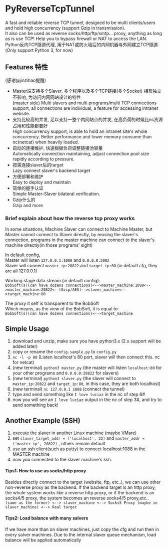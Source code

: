 # PyReverseTcpTunnel
A fast and reliable reverse TCP tunnel, designed to be multi clients/users and hold high concurrency (support Gzip in transmission).  
It also can be used as reverse socks/http/ftp/smtp... proxy, anything as long as is use TCP!
Help you to bypass firewall or NAT to access the LAN.  
Python反向TCP隧道代理, 用于NAT或防火墙后的内网机器与外网建立TCP隧道.   
(Only support Python 3, for now)  
 
## Features 特性 
(感谢@jinzihao提醒)  
 - Master端支持多个Slaver, 多个程序以及多个TCP链接(多个Socket) 相互独立不影响, 为访问内网网站设计的特性  
   (master side) Multi slavers and multi programs/multi TCP connections support, all connections are individual, a feature for accessing intranet website.  
 - 支持比较高的并发, 足以支持一整个内网站点的并发, 在高负荷的时候比nc资源占用和性能都要好  
   High concurrency support, is able to hold an intranet site's whole concurrency. Better performance and lower memory consume than nc(netcat) when heavily loaded.  
 - 自动的连接维护, 快速根据负荷调整链接池容量  
   Automatically connection maintaining, adjust connection pool size rapidly according to pressure.  
 - 按需连接slaver后的target  
   Lazy connect slaver's backend target  
 - 方便部署和维护  
   Easy to deploy and maintain  
 - 简单的握手认证  
   Simple Master-Slaver bilateral verification.  
 - Gzip什么的  
   Gzip and more
  
### Brief explain about how the reverse tcp proxy works
In some situations, Machine Slaver can connect to Machine Master, but Master cannot connect to Slaver directly, by reusing the slaver's connection, programs in the master machine can connect to the slaver's machine directly(in those programs' sight)

In default config,  
Master will listen `127.0.0.1:1088` and `0.0.0.0:2082`  
Slaver will connect `master_ip:20822` and `target_ip:80` (in default cfg, they are all 127.0.0.1)  
  
Working stage data stream (in default config):  
`BobSoft(s)(can have dozens connections)<-->master_machine:1088<-->master_machine:20822<--[Gzip/AES]-->slaver_machine<-->target_machine:80`  
  
The proxy it self is transparent to the BobSoft  
Which means, as the view of the BobSoft, it is equal to:  
`BobSoft(s)(can have dozens connections)<-->target_machine`  
  
## Simple Usage
1. download and unzip, make sure you have python3.x (2.x support will be added later)  
2. copy or rename the `config.sample.py` to `config.py`  
3. `nc -l -p 80` (Listen localhost's 80 port, slaver will then connect this. nc for netcat)  
4. (new terminal) `python3 master.py`  (the master will listen `localhost:80` for your other programs and `0.0.0.0:20822` for slavers)  
5. (new terminal) `python3 slaver.py`  (the slaver will connect to `master_ip:20822` and `target_ip:80`, in this case, they are both localhost)  
6. (new terminal) `nc 127.0.0.1 1088`  (connect the tunnel)  
7. type and send something like `I love luciaz` in the nc of step 6#  
8. now you will see an `I love luciaz` output in the nc of step 3#, and try to send something back!  

## Another Example (SSH)
1. execute the slaver in another Linux machine (maybe VMare)  
2. set `slaver_target_addr = ('localhost', 22)` and `master_addr = ('master_ip', 20822)` , others remain default
3. use an ssh client(such as putty) to connect localhost:1088 in the MASTER machine
4. now you connected to the slaver machine's ssh.

#### Tips1:  How to use as socks/http proxy
Besides directly connect to the target (website, ftp, etc..), we can use other non-reverse proxy as the backend. If the backend target is an http proxy, the whole system works like a reverse http proxy, or if the backend is an socks4/5 proxy, the system becomes an reverse socks4/5 proxy,etc..  
`(same as the former) <--> slaver_machine <--> Socks5 Proxy (maybe in slaver_machine) <--> Real target`  
  
#### Tips2:  Load balance with many salvers
If we have more than on slaver machines, just copy the cfg and run then in every salver machines. Due to the internal slaver queue mechanism, load balance will be applied automatically  

